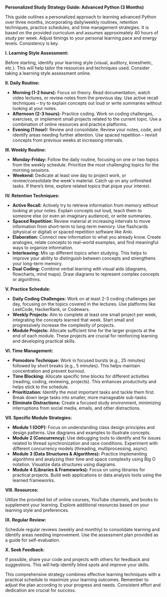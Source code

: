 **Personalized Study Strategy Guide: Advanced Python (3 Months)**

This guide outlines a personalized approach to learning advanced Python over three months, incorporating daily/weekly routines, retention techniques, practice schedules, and time management strategies.  It is based on the provided curriculum and assumes approximately 40 hours of study per week.  Adjust timings to your personal learning pace and energy levels.  Consistency is key.


**I.  Learning Style Assessment:**

Before starting, identify your learning style (visual, auditory, kinesthetic, etc.). This will help tailor the resources and techniques used.  Consider taking a learning style assessment online.


**II. Daily Routine:**

*   **Morning (1-2 hours):**  Focus on theory.  Read documentation, watch video lectures, or review notes from the previous day. Use active recall techniques – try to explain concepts out loud or write summaries without looking at your notes.
*   **Afternoon (2-3 hours):**  Practice coding. Work on coding challenges, exercises, or implement small projects related to the current topic.  Use a combination of online resources and practice platforms.
*   **Evening (1 hour):** Review and consolidate. Review your notes, code, and identify areas needing further attention. Use spaced repetition – revisit concepts from previous weeks at increasing intervals.


**III. Weekly Routine:**

*   **Monday-Friday:** Follow the daily routine, focusing on one or two topics from the weekly schedule.  Prioritize the most challenging topics for the morning sessions.
*   **Weekend:** Dedicate at least one day to project work, or review/consolidate the week's material. Catch up on any unfinished tasks.  If there’s time, explore related topics that pique your interest.


**IV. Retention Techniques:**

*   **Active Recall:**  Actively try to retrieve information from memory without looking at your notes.  Explain concepts out loud, teach them to someone else (or even an imaginary audience), or write summaries.
*   **Spaced Repetition:**  Review material at increasing intervals to move information from short-term to long-term memory.  Use flashcards (physical or digital) or spaced repetition software like Anki.
*   **Elaboration:**  Connect new information to what you already know.  Create analogies, relate concepts to real-world examples, and find meaningful ways to organize information.
*   **Interleaving:**  Mix up different topics when studying. This helps to improve your ability to distinguish between concepts and strengthens your long-term memory.
*   **Dual Coding:** Combine verbal learning with visual aids (diagrams, flowcharts, mind maps).  Draw diagrams to represent complex concepts or algorithms.


**V. Practice Schedule:**

*   **Daily Coding Challenges:**  Work on at least 2-3 coding challenges per day, focusing on the topics covered in the lectures.  Use platforms like LeetCode, HackerRank, or Codewars.
*   **Weekly Projects:** Aim to complete at least one small project per week, integrating the concepts learned that week.  Start small and progressively increase the complexity of projects.
*   **Module Projects:**  Allocate sufficient time for the larger projects at the end of each module. These projects are crucial for reinforcing learning and developing practical skills.


**VI. Time Management:**

*   **Pomodoro Technique:** Work in focused bursts (e.g., 25 minutes) followed by short breaks (e.g., 5 minutes).  This helps maintain concentration and prevent burnout.
*   **Time Blocking:**  Allocate specific time blocks for different activities (reading, coding, reviewing, projects).  This enhances productivity and helps stick to the schedule.
*   **Prioritization:**  Identify the most important tasks and tackle them first.  Break down large tasks into smaller, more manageable sub-tasks.
*   **Eliminate Distractions:**  Create a focused study environment, minimizing interruptions from social media, emails, and other distractions.


**VII.  Specific Module Strategies:**

*   **Module 1 (OOP):**  Focus on understanding class design principles and design patterns.  Use diagrams and examples to illustrate concepts.
*   **Module 2 (Concurrency):**  Use debugging tools to identify and fix issues related to thread synchronization and race conditions.  Experiment with different concurrency models (threading, multiprocessing, async).
*   **Module 3 (Data Structures & Algorithms):**  Practice implementing algorithms and analyzing their time and space complexity using Big O notation.  Visualize data structures using diagrams.
*   **Module 4 (Libraries & Frameworks):**  Focus on using libraries for practical projects.  Build web applications or data analysis tools using the learned frameworks.


**VIII.  Resources:**

Utilize the provided list of online courses, YouTube channels, and books to supplement your learning.  Explore additional resources based on your learning style and preferences.


**IX.  Regular Review:**

Schedule regular reviews (weekly and monthly) to consolidate learning and identify areas needing improvement.  Use the assessment plan provided as a guide for self-evaluation.


**X.  Seek Feedback:**

If possible, share your code and projects with others for feedback and suggestions.  This will help identify blind spots and improve your skills.


This comprehensive strategy combines effective learning techniques with a practical schedule to maximize your learning outcomes.  Remember to adjust the plan according to your progress and needs.  Consistent effort and dedication are crucial for success.